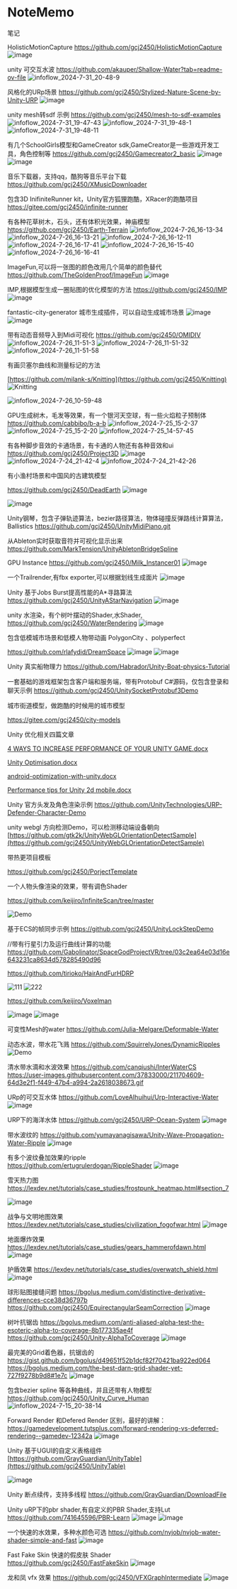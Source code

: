# NoteMemo
笔记

HolisticMotionCapture
https://github.com/gcj2450/HolisticMotionCapture
![image](https://github.com/user-attachments/assets/390fe1d4-f707-4c54-a8da-4a0a120340a6)


unity 可交互水波
https://github.com/akauper/Shallow-Water?tab=readme-ov-file
![infoflow_2024-7-31_20-48-9](https://github.com/user-attachments/assets/c2b198fe-1317-448d-ba50-25013eee4af9)


风格化的URp场景
https://github.com/gcj2450/Stylized-Nature-Scene-by-Unity-URP
![image](https://github.com/user-attachments/assets/d45cfb29-a711-4775-ab36-b00ad22f3679)


unity mesh转sdf 示例
https://github.com/gcj2450/mesh-to-sdf-examples
![infoflow_2024-7-31_19-47-43](https://github.com/user-attachments/assets/885b1d3f-df63-4f85-97c0-ab3aabf49010)
![infoflow_2024-7-31_19-48-1](https://github.com/user-attachments/assets/7d937ce1-6284-417a-b052-8f64ff7ef8fd)
![infoflow_2024-7-31_19-48-11](https://github.com/user-attachments/assets/13d78679-5b51-4b5d-a461-6e5491fb6176)


有几个SchoolGirls模型和GameCreator sdk,GameCreator是一些游戏开发工具，角色控制等
https://github.com/gcj2450/Gamecreator2_basic
![image](https://github.com/user-attachments/assets/9f2d8201-04b7-4552-8935-e0d17e2aa017)
![image](https://github.com/user-attachments/assets/3dc668ba-b5df-4be4-b693-99816a4b1d78)



音乐下载器，支持qq，酷狗等音乐平台下载
https://github.com/gcj2450/XMusicDownloader

包含3D InifiniteRunner kit，Unity官方狐狸跑酷，XRacer的跑酷项目
https://gitee.com/gcj2450/infinite-runner

有各种花草树木，石头，还有体积光效果，神庙模型
https://github.com/gcj2450/Earth-Terrain
![infoflow_2024-7-26_16-13-34](https://github.com/user-attachments/assets/93dac57d-f49c-4539-89d9-46a8ef6c72e9)
![infoflow_2024-7-26_16-13-21](https://github.com/user-attachments/assets/d69b7865-0d84-4b64-bf31-d14184421c37)
![infoflow_2024-7-26_16-12-11](https://github.com/user-attachments/assets/bf7c68c1-e6d4-42b5-a21a-13a80b4274b3)
![infoflow_2024-7-26_16-17-41](https://github.com/user-attachments/assets/7a75ae93-4e0b-482f-a016-03fc7201b754)
![infoflow_2024-7-26_16-15-40](https://github.com/user-attachments/assets/a325e3ad-4dc1-4226-8560-6b12bb83406f)
![infoflow_2024-7-26_16-16-41](https://github.com/user-attachments/assets/100a10a3-f209-4962-aec2-0f14b735aaa5)



ImageFun,可以将一张图的颜色改用几个简单的颜色替代
https://github.com/TheGoldenProof/ImageFun
![image](https://github.com/user-attachments/assets/0e3a221d-6946-4ac0-99de-745308b743f8)


IMP,根据模型生成一圈贴图的优化模型的方法
https://github.com/gcj2450/IMP
![image](https://github.com/user-attachments/assets/f71925ad-a9ce-4f39-926f-abf85fe0578d)


fantastic-city-generator
城市生成插件，可以自动生成城市场景
![image](https://github.com/user-attachments/assets/688d36dd-5e25-4b8a-8a68-2add8fc176e7)
![image](https://github.com/user-attachments/assets/5691f04b-6dc2-464e-9eb8-5ab2ecd56d1c)



带有动态音频导入到Midi可视化
https://github.com/gcj2450/OMIDIV
![infoflow_2024-7-26_11-51-3](https://github.com/user-attachments/assets/d25f8c80-d7a5-40bb-8427-35483a80a2db)
![infoflow_2024-7-26_11-51-32](https://github.com/user-attachments/assets/500fe2d5-e231-4fb0-bc5b-1eb0f0303544)
![infoflow_2024-7-26_11-51-58](https://github.com/user-attachments/assets/00232b76-0c21-42d2-9f8b-703e3c2196bf)




有画贝塞尔曲线和测量标记的方法

[https://github.com/milank-s/Knitting](https://github.com/gcj2450/Knitting)
![Knitting](https://github.com/user-attachments/assets/dd0fd024-b900-4156-9b82-ef487e9c28b5)

![infoflow_2024-7-26_10-59-48](https://github.com/user-attachments/assets/04e101da-f1fc-443f-ba7a-1b504249cc29)



GPU生成树木，毛发等效果，有一个银河天空球，有一些火焰粒子预制体
https://github.com/cabbibo/b-a-b
![infoflow_2024-7-25_15-2-37](https://github.com/user-attachments/assets/d1448af9-12f2-414e-a895-f4f5662218ee)
![infoflow_2024-7-25_15-2-20](https://github.com/user-attachments/assets/50ebca97-197c-424a-aa3d-91f1caada05b)
![infoflow_2024-7-25_14-57-45](https://github.com/user-attachments/assets/57942051-3d6e-4991-8031-68ff746ae532)




有各种脚步音效的卡通场景，有卡通的人物还有各种音效和ui
https://github.com/gcj2450/Project3D
![image](https://github.com/user-attachments/assets/64bfecbb-dc5d-49ec-be50-b9021c42377c)
![infoflow_2024-7-24_21-42-4](https://github.com/user-attachments/assets/642dbdc2-e2d9-4401-9c5a-09b9be86b15f)
![infoflow_2024-7-24_21-42-26](https://github.com/user-attachments/assets/fec9ef35-ab59-4d89-a3e1-c3bdeb705dd1)



有小渔村场景和中国风的古建筑模型

https://github.com/gcj2450/DeadEarth
![image](https://github.com/user-attachments/assets/2d8c00e4-9000-40b5-b230-5e550fa29887)

![image](https://github.com/user-attachments/assets/22f72ff4-9d02-4555-99b0-5124a7b90a86)


Unity钢琴，包含子弹轨迹算法，bezier路径算法，物体碰撞反弹路线计算算法，Ballistics
https://github.com/gcj2450/UnityMidiPiano.git

从Ableton实时获取音符并可视化显示出来
https://github.com/MarkTension/UnityAbletonBridgeSpline



GPU Instance
https://github.com/gcj2450/Milk_Instancer01
![image](https://github.com/user-attachments/assets/23890d7e-2055-4da1-842c-0b5e4227d941)

一个Trailrender,有fbx exporter,可以根据划线生成面片
![image](https://github.com/user-attachments/assets/dd550cb2-a3b0-4d09-96d4-4173b91f4544)


Unity 基于Jobs Burst提高性能的A*寻路算法
https://github.com/gcj2450/UnityAStarNavigation
![image](https://github.com/user-attachments/assets/90058e2c-c4d4-4161-bef1-282bc91d55a4)

unity 水渲染，有个树叶摆动的Shader,水Shader,
https://github.com/gcj2450/WaterRendering
![image](https://github.com/user-attachments/assets/c393407a-62b3-4a84-8563-7d5ec8c15973)

包含低模城市场景和低模人物带动画 PolygonCity 、polyperfect

https://github.com/rlafydid/DreamSpace 
![image](https://github.com/user-attachments/assets/fdf7d5ea-8d4b-4f6b-8792-1d4b21aa5724)
![image](https://github.com/user-attachments/assets/4f374bd6-91dd-43fd-9730-1cb230554c30)



Unity 真实船物理力
https://github.com/Habrador/Unity-Boat-physics-Tutorial

一套基础的游戏框架包含客户端和服务端，带有Protobuf C#源码，仅包含登录和聊天示例
https://github.com/gcj2450/UnitySocketProtobuf3Demo

城市街道模型，做跑酷的时候用的城市模型

 https://gitee.com/gcj2450/city-models

Unity 优化相关四篇文章

[4 WAYS TO INCREASE PERFORMANCE OF YOUR UNITY GAME.docx](https://github.com/user-attachments/files/16174566/4.WAYS.TO.INCREASE.PERFORMANCE.OF.YOUR.UNITY.GAME.docx)

[Unity Optimisation.docx](https://github.com/user-attachments/files/16174564/Unity.Optimisation.docx)

[android-optimization-with-unity.docx](https://github.com/user-attachments/files/16174562/android-optimization-with-unity.docx)

[Performance tips for Unity 2d mobile.docx](https://github.com/user-attachments/files/16174561/Performance.tips.for.Unity.2d.mobile.docx)


Unity 官方头发及角色渲染示例
https://github.com/UnityTechnologies/URP-Defender-Character-Demo

unity webgl 方向检测Demo，可以检测移动端设备朝向
[https://github.com/gtk2k/UnityWebGLOrientationDetectSample](https://github.com/gcj2450/UnityWebGLOrientationDetectSample)


带热更项目模板

https://github.com/gcj2450/PorjectTemplate

一个人物头像渲染的效果，带有调色Shader

https://github.com/keijiro/InfiniteScan/tree/master

![Demo](https://github.com/gcj2450/NoteMemo/assets/11438971/77ef43f1-7048-4b4f-a187-a4667c24daff)

基于ECS的帧同步示例
https://github.com/gcj2450/UnityLockStepDemo

//带有行星引力及运行曲线计算的功能
https://github.com/Gabolinator/SpaceGodProjectVR/tree/03c2ea64e03d16e643231ca8634d578285490d96

https://github.com/tirioko/HairAndFurHDRP

![111](https://github.com/gcj2450/NoteMemo/assets/11438971/992b3a87-8cd0-4fb2-8748-f49a060f46d9)
![222](https://github.com/gcj2450/NoteMemo/assets/11438971/fbb45a97-c76b-491a-880e-e89e680627d2)

https://github.com/keijiro/Voxelman

![image](https://github.com/gcj2450/NoteMemo/assets/11438971/fa791abe-c5ab-40a1-a000-8f59c5bfab53)
![image](https://github.com/gcj2450/NoteMemo/assets/11438971/ff37072a-2b81-472f-9440-555e3a352daa)

可变性Mesh的water
https://github.com/Julia-Melgare/Deformable-Water

动态水波，带水花飞溅
https://github.com/SquirrelyJones/DynamicRipples
![Demo](https://github.com/gcj2450/NoteMemo/assets/11438971/7b432e8f-a8eb-4a18-8d7c-79275e04d4fb)

清水带水滴和水波效果
https://github.com/canqiushi/InterWaterCS
https://user-images.githubusercontent.com/37833000/211704609-64d3e2f1-f449-47b4-a994-2a2618038673.gif

URp的可交互水体
https://github.com/LoveAIhuihui/Urp-Interactive-Water
![image](https://github.com/gcj2450/NoteMemo/assets/11438971/ac5a3aed-e04d-4533-8a43-c02629236579)

URP下的海洋水体
https://github.com/gcj2450/URP-Ocean-System
![image](https://github.com/gcj2450/NoteMemo/assets/11438971/2246c764-b634-4935-aa62-9ec073808152)

带水波纹的
https://github.com/yumayanagisawa/Unity-Wave-Propagation-Water-Ripple
![image](https://github.com/gcj2450/NoteMemo/assets/11438971/220b692d-5abe-4bf6-926a-d2b90fed3c3f)

有多个波纹叠加效果的ripple
https://github.com/ertugrulerdogan/RippleShader
![image](https://github.com/gcj2450/NoteMemo/assets/11438971/075e696e-ae67-4809-aaf3-132abc1eb09a)

雪天热力图
https://lexdev.net/tutorials/case_studies/frostpunk_heatmap.html#section_7

![image](https://github.com/user-attachments/assets/83791553-7f7c-45ff-bcc4-e8998ad7d24f)

战争与文明地图效果
https://lexdev.net/tutorials/case_studies/civilization_fogofwar.html
![image](https://github.com/user-attachments/assets/5c85533a-9b35-4d74-aac4-95de97fbfe31)

地面爆炸效果
https://lexdev.net/tutorials/case_studies/gears_hammerofdawn.html
![image](https://github.com/user-attachments/assets/be806161-7e66-4f88-a735-234fb33bcbea)

护盾效果
https://lexdev.net/tutorials/case_studies/overwatch_shield.html
![image](https://github.com/user-attachments/assets/a0b25a26-464a-4524-b702-730cb02a88d0)

球形贴图接缝问题
https://bgolus.medium.com/distinctive-derivative-differences-cce38d36797b
https://github.com/gcj2450/EquirectangularSeamCorrection
![image](https://github.com/user-attachments/assets/ba9855b7-81d9-460e-85ce-dd528f1634b9)

树叶抗锯齿
https://bgolus.medium.com/anti-aliased-alpha-test-the-esoteric-alpha-to-coverage-8b177335ae4f
https://github.com/gcj2450/Unity-AlphaToCoverage
![image](https://github.com/user-attachments/assets/762dcf49-2cd8-458d-8320-93fb888f6e26)

最完美的Grid着色器，抗锯齿的
https://gist.github.com/bgolus/d49651f52b1dcf82f70421ba922ed064
https://bgolus.medium.com/the-best-darn-grid-shader-yet-727f9278b9d8#1e7c
![image](https://github.com/user-attachments/assets/1bfc3f2c-8864-42da-a3f2-7dd8e5d049b6)

包含bezier spline 等各种曲线，并且还带有人物模型
https://github.com/gcj2450/Unity_Curve_Human
![infoflow_2024-7-15_20-38-14](https://github.com/user-attachments/assets/dfbc8c02-3103-4b5d-ac6e-ea79c24c49a7)

Forward Render 和Defered Render 区别，最好的讲解：https://gamedevelopment.tutsplus.com/forward-rendering-vs-deferred-rendering--gamedev-12342a
![image](https://github.com/user-attachments/assets/fa5b2827-fb72-4e39-a443-dce6a1ae4ece)


Unity 基于UGUI的自定义表格组件
[https://github.com/GrayGuardian/UnityTable](https://github.com/gcj2450/UnityTable)

![image](https://github.com/user-attachments/assets/af1d8abe-4f5b-43a1-9e15-04d0fb067621)


Unity 断点续传，支持多线程
https://github.com/GrayGuardian/DownloadFile

Unity uRP下的pbr shader,有自定义的PBR Shader,支持Lut
https://github.com/741645596/PBR-Learn
![image](https://github.com/user-attachments/assets/4800b34d-b67e-49d3-8dac-bebe58726fae)
![image](https://github.com/user-attachments/assets/3e056b15-9efa-46ff-b88a-5ea5e8feb7a9)

一个快速的水效果，多种水颜色可选
https://github.com/nvjob/nvjob-water-shader-simple-and-fast
![image](https://github.com/user-attachments/assets/71390d6c-6918-499b-bc11-98b0b204256a)

Fast Fake Skin 快速的假皮肤 Shader
https://github.com/gcj2450/FastFakeSkin
![image](https://github.com/user-attachments/assets/89a0ae61-e4a6-4094-b0c1-2443bc0ea778)

龙和凤 vfx 效果
https://github.com/gcj2450/VFXGraphIntermediate
![image](https://github.com/user-attachments/assets/a7c64df4-3549-4e9a-8517-d7ad93a8680f)

